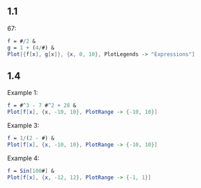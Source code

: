 1.1
---
67:
```mathematica
f = #/2 &
g = 1 + (4/#) &
Plot[{f[x], g[x]}, {x, 0, 10}, PlotLegends -> "Expressions"]
```
1.4
---
Example 1:
```mathematica
f = #^3 - 7 #^2 + 28 &
Plot[f[x], {x, -10, 10}, PlotRange -> {-10, 10}]
```
Example 3:
```mathematica
f = 1/(2 - #) &
Plot[f[x], {x, -10, 10}, PlotRange -> {-10, 10}]
```
Example 4:
```mathematica
f = Sin[100#] &
Plot[f[x], {x, -12, 12}, PlotRange -> {-1, 1}]
```
